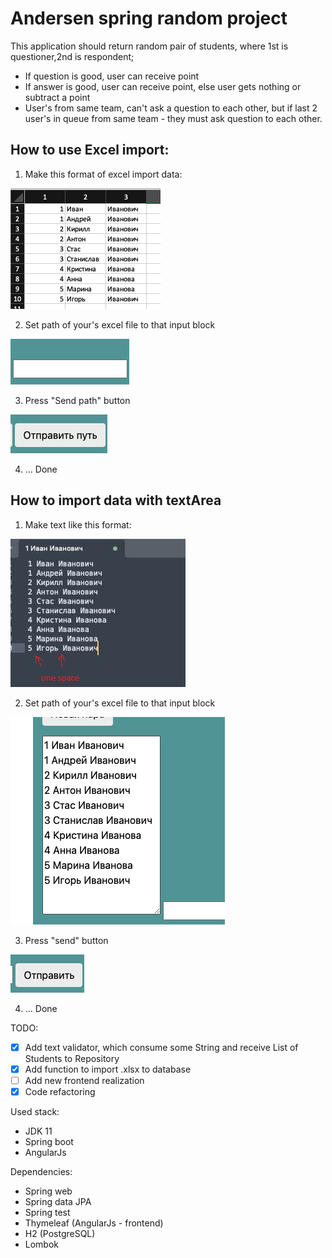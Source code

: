 # Andersen spring random project

This application should return random pair of students, where 1st is 
questioner,2nd is respondent;
* If question is good, user can receive point
* If answer is good, user can receive point, else user gets nothing or subtract a point
* User's from same team, can't ask a question to each other, 
but if last 2 user's in queue from same team - they must ask question to each other.

## How to use Excel import:

1. Make this format of excel import data:

![Example of excel format](src/main/resources/static/imgs/excel.png)

2. Set path of your's excel file to that input block

![Input place](src/main/resources/static/imgs/excel2.png)

3. Press "Send path" button

![Button to import](src/main/resources/static/imgs/excel3.png)

4. ... Done

## How to import data with textArea

1. Make text like this format:

![Example of text](src/main/resources/static/imgs/text.jpg)

2. Set path of your's excel file to that input block

![Input place](src/main/resources/static/imgs/text2.png)

3. Press "send" button

![Send btn](src/main/resources/static/imgs/text3.png)

4. ... Done

TODO:
* [x] Add text validator, which consume some String and receive List of Students to Repository
* [x] Add function to import .xlsx to database
* [ ] Add new frontend realization
* [x] Code refactoring

Used stack:
* JDK 11
* Spring boot
* AngularJs

Dependencies:
* Spring web
* Spring data JPA
* Spring test
* Thymeleaf (AngularJs - frontend)
* H2 (PostgreSQL)
* Lombok

